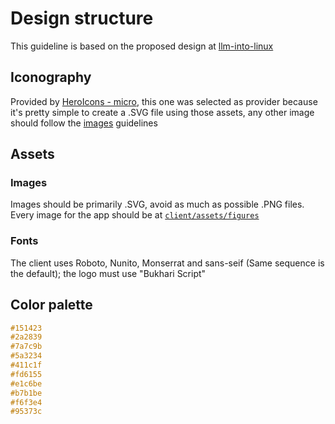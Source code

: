 # Design structure

This guideline is based on the proposed design at [llm-into-linux](https://github.com/AndresMpa/llm-into-linux)

## Iconography

Provided by [HeroIcons - micro](https://heroicons.com/micro), this one was selected as provider because it's pretty simple to create a .SVG file using those assets, any other image should follow the [images](#images) guidelines

## Assets

### Images

Images should be primarily .SVG, avoid as much as possible .PNG files. Every image for the app should be at [`client/assets/figures`](../client/assets/figures/)

### Fonts

The client uses Roboto, Nunito, Monserrat and sans-seif (Same sequence is the default); the logo must use "Bukhari Script"

## Color palette

```css
#151423
#2a2839
#7a7c9b
#5a3234
#411c1f
#fd6155
#e1c6be
#b7b1be
#f6f3e4
#95373c
```
